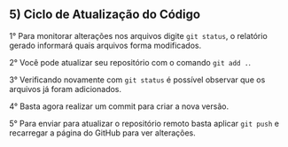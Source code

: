 ## 5) Ciclo de Atualização do Código

1° Para monitorar alterações nos arquivos digite `git status`, o relatório gerado informará quais arquivos forma modificados.

2° Você pode atualizar seu repositório com o comando `git add .`.

3° Verificando novamente com `git status` é possível observar que os arquivos já foram adicionados.

4° Basta agora realizar um commit para criar a nova versão.

5° Para enviar para atualizar o repositório remoto basta aplicar `git push` e recarregar a página do GitHub para ver alterações.
